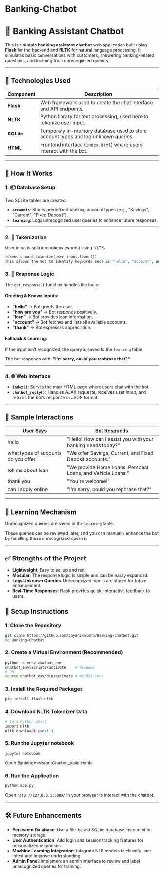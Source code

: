 # Banking-Chatbot

# 🏦 Banking Assistant Chatbot

This is a **simple banking assistant chatbot** web application built using **Flask** for the backend and **NLTK** for natural language processing. It simulates basic conversations with customers, answering banking-related questions, and learning from unrecognized queries.

---

## 🔧 Technologies Used

| **Component**  | **Description** |
|----------------|-----------------|
| **Flask**      | Web framework used to create the chat interface and API endpoints. |
| **NLTK**       | Python library for text processing, used here to tokenize user input. |
| **SQLite**     | Temporary in-memory database used to store account types and log unknown queries. |
| **HTML**       | Frontend interface (`index.html`) where users interact with the bot. |

---

## 🔄 How It Works

### 1. 📦 Database Setup

Two SQLite tables are created:

- **`accounts`**: Stores predefined banking account types (e.g., "Savings", "Current", "Fixed Deposit").
- **`learning`**: Logs unrecognized user queries to enhance future responses.

---

### 2. 🧠 Tokenization

User input is split into tokens (words) using NLTK:

```python
tokens = word_tokenize(user_input.lower())
This allows the bot to identify keywords such as "hello", "account", and "loan".
```

### 3. 🤖 Response Logic

The `get_response()` function handles the logic:

#### Greeting & Known Inputs:
- **"hello"** → Bot greets the user.
- **"how are you"** → Bot responds positively.
- **"loan"** → Bot provides loan information.
- **"account"** → Bot fetches and lists all available accounts.
- **"thank"** → Bot expresses appreciation.

#### Fallback & Learning:
If the input isn’t recognized, the query is saved to the `learning` table.

The bot responds with: **"I'm sorry, could you rephrase that?"**

---

### 4. 🌐 Web Interface

- **`index()`**: Serves the main HTML page where users chat with the bot.
- **`chatbot_reply()`**: Handles AJAX requests, receives user input, and returns the bot’s response in JSON format.

---

## 🧪 Sample Interactions

| **User Says**                               | **Bot Responds**                                                      |
|---------------------------------------------|----------------------------------------------------------------------|
| hello                                      | "Hello! How can I assist you with your banking needs today?"           |
| what types of accounts do you offer        | "We offer Savings, Current, and Fixed Deposit accounts."              |
| tell me about loan                         | "We provide Home Loans, Personal Loans, and Vehicle Loans."           |
| thank you                                   | "You're welcome!"                                                     |
| can I apply online                         | "I'm sorry, could you rephrase that?"                                 |

---

## 🔄 Learning Mechanism

Unrecognized queries are saved in the `learning` table.

These queries can be reviewed later, and you can manually enhance the bot by handling these unrecognized queries.

---

## ✅ Strengths of the Project

- **Lightweight**: Easy to set up and run.
- **Modular**: The response logic is simple and can be easily expanded.
- **Logs Unknown Queries**: Unrecognized inputs are stored for future enhancement.
- **Real-Time Responses**: Flask provides quick, interactive feedback to users.

## 🚀 Setup Instructions

### 1. Clone the Repository

```bash
git clone https://github.com/JayaniMalsha/Banking-Chatbot.git
cd Banking-Chatbot
```

### 2. Create a Virtual Environment (Recommended)

```bash
python -m venv chatbot_env
chatbot_env\Scripts\activate    # Windows
# OR
source chatbot_env/bin/activate # macOS/Linux
```

### 3. Install the Required Packages

```bash
pip install flask nltk
```

### 4. Download NLTK Tokenizer Data

```bash
# In a Python shell
import nltk
nltk.download('punkt')
```

### 5. Run the Jupyter notebook

```bash
jupyter notebook
```
Open BankingAssistantChatbot_Valid.ipynb

### 6. Run the Application

```bash
python app.py
```

Open `http://127.0.0.1:5000/` in your browser to interact with the chatbot.

---

## 🛠️ Future Enhancements

- **Persistent Database**: Use a file-based SQLite database instead of in-memory storage.
- **User Authentication**: Add login and session tracking features for personalized responses.
- **Machine Learning Integration**: Integrate NLP models to classify user intent and improve understanding.
- **Admin Panel**: Implement an admin interface to review and label unrecognized queries for training.
